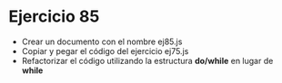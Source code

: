 # Ejercicio 85

- Crear un documento con el nombre ej85.js
- Copiar y pegar el código del ejercicio ej75.js
- Refactorizar el código utilizando la estructura **do/while** en lugar de **while**
